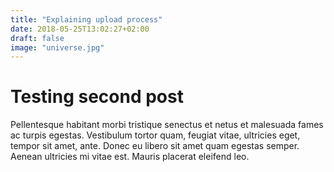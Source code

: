 ```yaml
---
title: "Explaining upload process"
date: 2018-05-25T13:02:27+02:00
draft: false
image: "universe.jpg"
---
```


# Testing second post
<p>Pellentesque habitant morbi tristique senectus et netus et malesuada fames ac turpis egestas. Vestibulum tortor quam, feugiat vitae, ultricies eget, tempor sit amet, ante. Donec eu libero sit amet quam egestas semper. Aenean ultricies mi vitae est. Mauris placerat eleifend leo.</p>
